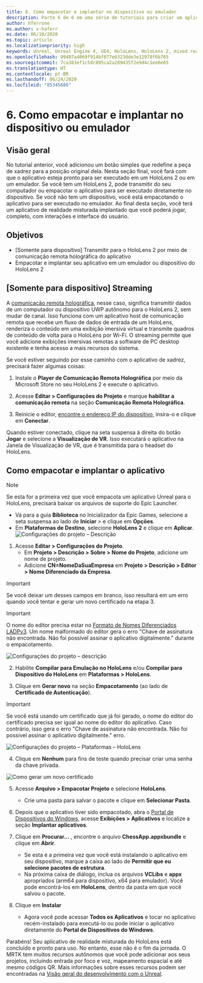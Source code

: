```yaml
---
title: 6. Como empacotar e implantar no dispositivo ou emulador
description: Parte 6 de 6 em uma série de tutoriais para criar um aplicativo de xadrez simples usando o Unreal Engine 4 e o plug-in Ferramentas de UX do Kit de Ferramentas de Realidade Misturada
author: hferrone
ms.author: v-haferr
ms.date: 06/10/2020
ms.topic: article
ms.localizationpriority: high
keywords: Unreal, Unreal Engine 4, UE4, HoloLens, HoloLens 2, mixed reality, tutorial, getting started, mrtk, uxt, UX Tools, documentation
ms.openlocfilehash: 99407a4069f914bf077e6323dde3e12978f6b765
ms.sourcegitcommit: 7ca383ef1c5dc895ca2a289435f2e9d4c1ee6e65
ms.translationtype: HT
ms.contentlocale: pt-BR
ms.lasthandoff: 06/24/2020
ms.locfileid: "85345686"
---
```

# <a name="6-packaging--deploying-to-device-or-emulator"></a>6. Como empacotar e implantar no dispositivo ou emulador

## <a name="overview"></a>Visão geral

No tutorial anterior, você adicionou um botão simples que redefine a peça de xadrez para a posição original dela. Nesta seção final, você fará com que o aplicativo esteja pronto para ser executado em um HoloLens 2 ou em um emulador. Se você tem um HoloLens 2, pode transmitir do seu computador ou empacotar o aplicativo para ser executado diretamente no dispositivo. Se você não tem um dispositivo, você está empacotando o aplicativo para ser executado no emulador. Ao final desta seção, você terá um aplicativo de realidade misturada implantado que você poderá jogar, completo, com interações e interface do usuário.

## <a name="objectives"></a>Objetivos

* [Somente para dispositivo] Transmitir para o HoloLens 2 por meio de comunicação remota holográfica do aplicativo
* Empacotar e implantar seu aplicativo em um emulador ou dispositivo do HoloLens 2

## <a name="device-only-streaming"></a>[Somente para dispositivo] Streaming
A [comunicação remota holográfica](https://docs.microsoft.com/windows/mixed-reality/add-holographic-remoting), nesse caso, significa transmitir dados de um computador ou dispositivo UWP autônomo para o HoloLens 2, sem mudar de canal. Isso funciona com um aplicativo host de comunicação remota que recebe um fluxo de dados de entrada de um HoloLens, renderiza o conteúdo em uma exibição imersiva virtual e transmite quadros de conteúdo de volta para o HoloLens por Wi-Fi. O streaming permite que você adicione exibições imersivas remotas a software de PC desktop existente e tenha acesso a mais recursos do sistema. 

Se você estiver seguindo por esse caminho com o aplicativo de xadrez, precisará fazer algumas coisas:

1.  Instale o **Player de Comunicação Remota Holográfica** por meio da Microsoft Store no seu HoloLens 2 e execute o aplicativo.

2.  Acesse **Editar > Configurações do Projeto** e marque **habilitar a comunicação remota** na seção **Comunicação Remota Holográfica**.

3.  Reinicie o editor, [encontre o endereço IP do dispositivo](https://docs.microsoft.com/windows/uwp/debug-test-perf/device-portal-hololens#connect-over-wi-fi), insira-o e clique em **Conectar**.

Quando estiver conectado, clique na seta suspensa à direita do botão **Jogar** e selecione a **Visualização de VR**. Isso executará o aplicativo na Janela de Visualização de VR, que é transmitida para o headset do HoloLens. 

## <a name="packaging-and-deploying-the-app"></a>Como empacotar e implantar o aplicativo 

>[!NOTE]
>Se esta for a primeira vez que você empacota um aplicativo Unreal para o HoloLens, precisará baixar os arquivos de suporte do Epic Launcher. 
>- Vá para a guia **Biblioteca** no Inicializador da Epic Games, selecione a seta suspensa ao lado de **Iniciar** > e clique em **Opções**. 
>- Em **Plataformas de Destino**, selecione **HoloLens 2** e clique em **Aplicar**. 
>![Configurações do projeto – Descrição](images/unreal-uxt/6-installationoptions.PNG)

1.  Acesse **Editar > Configurações do Projeto**. 
    * Em **Projeto > Descrição > Sobre > Nome do Projeto**, adicione um nome de projeto. 
    * Adicione **CN=NomeDaSuaEmpresa** em **Projeto > Descrição > Editor > Nome Diferenciado da Empresa**.

> [!IMPORTANT]
> Se você deixar um desses campos em branco, isso resultará em um erro quando você tentar e gerar um novo certificado na etapa 3. 

> [!IMPORTANT]
> O nome do editor precisa estar no [Formato de Nomes Diferenciados LADPv3](https://www.ietf.org/rfc/rfc2253.txt). Um nome malformado do editor gera o erro "Chave de assinatura não encontrada. Não foi possível assinar o aplicativo digitalmente." durante o empacotamento.

![Configurações do projeto – descrição](images/unreal-uxt/6-cn.PNG)

2.  Habilite **Compilar para Emulação no HoloLens** e/ou **Compilar para Dispositivo do HoloLens** em **Plataformas > HoloLens**.

3.  Clique em **Gerar novo** na seção **Empacotamento** (ao lado de **Certificado de Autenticação**).

> [!IMPORTANT]
> Se você está usando um certificado que já foi gerado, o nome do editor do certificado precisa ser igual ao nome do editor do aplicativo. Caso contrário, isso gera o erro "Chave de assinatura não encontrada. Não foi possível assinar o aplicativo digitalmente." erro.

![Configurações do projeto – Plataformas – HoloLens](images/unreal-uxt/6-packaging.PNG)

4. Clique em **Nenhum** para fins de teste quando precisar criar uma senha da chave privada.

![Como gerar um novo certificado](images/unreal-uxt/6-private-key-testing.png)

5. Acesse **Arquivo > Empacotar Projeto** e selecione **HoloLens**. 
    * Crie uma pasta para salvar o pacote e clique em **Selecionar Pasta**. 

6.  Depois que o aplicativo tiver sido empacotado, abra o [Portal de Dispositivos do Windows](https://docs.microsoft.com/windows/mixed-reality/using-the-windows-device-portal), acesse **Exibições > Aplicativos** e localize a seção **Implantar aplicativos**.

7.  Clique em **Procurar...** , encontre o arquivo **ChessApp.appxbundle** e clique em **Abrir**. 

    * Se esta é a primeira vez que você está instalando o aplicativo em seu dispositivo, marque a caixa ao lado de **Permitir que eu selecione pacotes de estrutura**. 
    * Na próxima caixa de diálogo, inclua os arquivos **VCLibs** e **appx** apropriados (arm64 para dispositivo, x64 para emulador). Você pode encontrá-los em **HoloLens**, dentro da pasta em que você salvou o pacote.

8.  Clique em **Instalar**
    * Agora você pode acessar **Todos os Aplicativos** e tocar no aplicativo recém-instalado para executá-lo ou pode iniciar o aplicativo diretamente do **Portal de Dispositivos do Windows**. 

Parabéns! Seu aplicativo de realidade misturada do HoloLens está concluído e pronto para uso. No entanto, esse não é o fim da jornada. O MRTK tem muitos recursos autônomos que você pode adicionar aos seus projetos, incluindo entrada por foco e voz, mapeamento espacial e até mesmo códigos QR. Mais informações sobre esses recursos podem ser encontradas na [Visão geral do desenvolvimento com o Unreal](https://docs.microsoft.com/windows/mixed-reality/unreal-development-overview).

